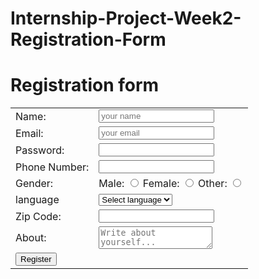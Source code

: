 # Internship-Project-Week2-Registration-Form
<!DOCTYPE html>
<html lang="en">

<head>
  <meta charset="UTF-8">
  <meta name="viewport" content="width=device-width, initial-scale=1.0">
  <title>Registration form</form>
  </title>
  <link rel="stylesheet" href="./style.css">
</head>

<body>

  <div class="container">
    <h1> Registration form </h1>
    <form name="registration" class="registartion-form" onsubmit="return formValidation()">
      <table>
        <tr>
          <td><label for="name">Name:</label></td>
          <td><input type="text" name="name" id="name" placeholder="your name"></td>
        </tr>
        <tr>
          <td><label for="email">Email:</label></td>
          <td><input type="text" name="email" id="email" placeholder="your email"></td>
        </tr>
        <tr>
          <td><label for="password">Password:</label></td>
          <td><input type="password" name="password" id="password"></td>
        </tr>
        <tr>
          <td><label for="phoneNumber">Phone Number:</label></td>
          <td><input type="number" name="phoneNumber" id="phoneNumber"></td>
        </tr>
        <tr>
          <td><label for="gender">Gender:</label></td>
          <td>Male: <input type="radio" name="gender" value="male">
            Female: <input type="radio" name="gender" value="female">
            Other: <input type="radio" name="gender" value="other"></td>
        </tr>
        <tr>
          <td><label for="language">language</label></td>
          <td>
            <select name="language" id="language">
              <option value="">Select language</option>
              <option value="English">English</option>
              <option value="Spanish">Spanish</option>
              <option value="Hindi">Hindi</option>
              <option value="Arabic">Arabic</option>
              <option value="Russian">Russian</option>
            </select>
          </td>
        </tr>
        <tr>
          <td><label for="zipcode">Zip Code:</label></td>
          <td><input type="number" name="zipcode" id="zipcode"></td>
        </tr>
        <tr>
          <td><label for="about">About:</label></td>
          <td><textarea name="about" id="about" placeholder="Write about yourself..."></textarea></td>
        </tr>
        <tr>
          <td colspan="2"><input type="submit" class="submit" value="Register" /></td>
        </tr>
      </table>
    </form>
  </div>

  <script>

    // Select all input elements for varification
    const name = document.getElementById("name");
    const email = document.getElementById("email");
    const password = document.getElementById("password");
    const phoneNumber = document.getElementById("phoneNumber");
    const gender = document.registration;
    const language = document.getElementById("language");
    const zipcode = document.getElementById("zipcode");

    // function for form varification
    function formValidation() {

      // checking name length
      if (name.value.length < 2 || name.value.length > 20) {
        alert("Name length should be more than 2 and less than 21");
        name.focus();
        return false;
      }
      // checking email
      if (email.value.match(/^\w+([\.-]?\w+)@\w+([\.-]?\w+)(\.\w{2,3})+$/)) {
        alert("Please enter a valid email!");
        email.focus();
        return false;
      }
      // checking password
      if (!password.value.match(/^.{5,15}$/)) {
        alert("Password length must be between 5-15 characters!");
        password.focus();
        return false;
      }
      // checking phone number
      if (!phoneNumber.value.match(/^[1-9][0-9]{9}$/)) {
        alert("Phone number must be 10 characters long number and first digit can't be 0!");
        phoneNumber.focus();
        return false;
      }
      // checking gender
      if (gender.gender.value === "") {
        alert("Please select your gender!");
        return false;
      }
      // checking language
      if (language.value === "") {
        alert("Please select your language!")
        return false;
      }
      // checking zip code
      if (!zipcode.value.match(/^[0-9]{6}$/)) {
        alert("Zip code must be 6 characters long number!");
        zipcode.focus();
        return false;
      }
      return true;
    }
  </script>

</body>

</html>
